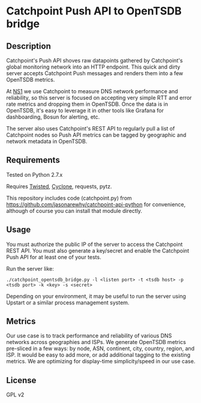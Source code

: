 # Catchpoint Push API to OpenTSDB bridge

## Description

Catchpoint's Push API shoves raw datapoints gathered by Catchpoint's
global monitoring network into an HTTP endpoint.  This quick and dirty
server accepts Catchpoint Push messages and renders them into a few
OpenTSDB metrics.

At [NS1](https://ns1.com) we use Catchpoint to measure DNS network
performance and reliability, so this server is focused on accepting
very simple RTT and error rate metrics and dropping them in OpenTSDB.
Once the data is in OpenTSDB, it's easy to leverage it in other tools
like Grafana for dashboarding, Bosun for alerting, etc.

The server also uses Catchpoint's REST API to regularly pull a list of
Catchpoint nodes so Push API metrics can be tagged by geographic and
network metadata in OpenTSDB.

## Requirements

Tested on Python 2.7.x

Requires [Twisted](https://twistedmatrix.com/trac/),
[Cyclone](http://cyclone.io/), requests, pytz.

This repository includes code (catchpoint.py) from
https://github.com/jasonarewhy/catchpoint-api-python for convenience,
although of course you can install that module directly.

## Usage

You must authorize the public IP of the server to access the
Catchpoint REST API.  You must also generate a key/secret and enable
the Catchpoint Push API for at least one of your tests.

Run the server like:

`./catchpoint_opentsdb_bridge.py -l <listen port> -t <tsdb host> -p <tsdb port> -k <key> -s <secret>`

Depending on your environment, it may be useful to run the server
using Upstart or a similar process management system.

## Metrics

Our use case is to track performance and reliability of various DNS
networks across geographies and ISPs.  We generate OpenTSDB metrics
pre-sliced in a few ways: by node, ASN, continent, city, country,
region, and ISP.  It would be easy to add more, or add additional
tagging to the existing metrics.  We are optimizing for display-time
simplicity/speed in our use case.

## License

GPL v2
